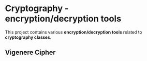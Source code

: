 # Cryptography - encryption/decryption tools

This project contains various **encryption/decryption tools** related to **cryptography classes**.

## Vigenere Cipher
